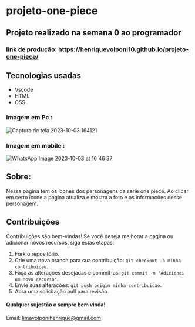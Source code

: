 # projeto-one-piece
## Projeto realizado na semana 0 ao programador
### link de produção: https://henriquevolponi10.github.io/projeto-one-piece/

## Tecnologias usadas
- Vscode
- HTML
- CSS

### Imagem em Pc :
![Captura de tela 2023-10-03 164121](https://github.com/henriquevolponi10/projeto-one-piece/assets/141272629/44f9a2c7-08c0-4b25-ae17-11205a2884a6)

### Imagem em mobile :
![WhatsApp Image 2023-10-03 at 16 46 37](https://github.com/henriquevolponi10/projeto-one-piece/assets/141272629/cb4a5d79-4d4b-409b-a8fa-8a71729b3820)

## Sobre:
Nessa pagina tem os ícones dos personagens da serie one piece. Ao clicar em certo ícone a pagina atualiza e mostra a foto e as informações desse personagem.

## Contribuições
Contribuições são bem-vindas! Se você deseja melhorar a pagina ou adicionar novos recursos, siga estas etapas:
1. Fork o repositório.
2. Crie uma nova branch para sua contribuição: `git checkout -b minha-contribuicao`.
3. Faça as alterações desejadas e commit-as: `git commit -m 'Adicionei um novo recurso'`.
4. Envie suas alterações: `git push origin minha-contribuicao`.
5. Abra uma solicitação pull para revisão.

#### Qualquer sujestão e sempre bem vinda! 
Email: limavolponihenrique@gmail.com
